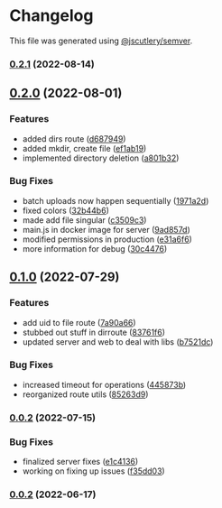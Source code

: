 # Changelog

This file was generated using [@jscutlery/semver](https://github.com/jscutlery/semver).

### [0.2.1](https://github.com/Crate-Network/crate/compare/@crate/server-0.2.0...@crate/server-0.2.1) (2022-08-14)

## [0.2.0](https://github.com/Crate-Network/crate/compare/@crate/server-0.1.0...@crate/server-0.2.0) (2022-08-01)

### Features

- added dirs route ([d687949](https://github.com/Crate-Network/crate/commit/d6879490eaaa4d75686a248b79a40e43f793fa13))
- added mkdir, create file ([ef1ab19](https://github.com/Crate-Network/crate/commit/ef1ab19a614b0bc1242376aa0a0d2124adc85322))
- implemented directory deletion ([a801b32](https://github.com/Crate-Network/crate/commit/a801b3203b285fb3db3f3b3dc12bccf67e034fba))

### Bug Fixes

- batch uploads now happen sequentially ([1971a2d](https://github.com/Crate-Network/crate/commit/1971a2d0e732aea0a329f777d77c2d597698c2d0))
- fixed colors ([32b44b6](https://github.com/Crate-Network/crate/commit/32b44b62507017843631ead6fc5709a1ee9a6de4))
- made add file singular ([c3509c3](https://github.com/Crate-Network/crate/commit/c3509c3d795f360cec5847ad16c30914ec759fbc))
- main.js in docker image for server ([9ad857d](https://github.com/Crate-Network/crate/commit/9ad857d393cb9ac0d168e97fa41ae44bc919f1a4))
- modified permissions in production ([e31a6f6](https://github.com/Crate-Network/crate/commit/e31a6f66156f9b3b6f06edb07d1cf8f9273f8b2d))
- more information for debug ([30c4476](https://github.com/Crate-Network/crate/commit/30c44760286d489e34b0218992e34fc0e1908067))

## [0.1.0](https://github.com/Crate-Network/crate/compare/@crate/server-0.0.2...@crate/server-0.1.0) (2022-07-29)

### Features

- add uid to file route ([7a90a66](https://github.com/Crate-Network/crate/commit/7a90a665cb018e8689d977605df4b4d0ed2e6fe2))
- stubbed out stuff in dirroute ([83761f6](https://github.com/Crate-Network/crate/commit/83761f6494b6a79625d0722c0c02b758c429213c))
- updated server and web to deal with libs ([b7521dc](https://github.com/Crate-Network/crate/commit/b7521dc42d5842950c06014f36f0df0a4ad3343a))

### Bug Fixes

- increased timeout for operations ([445873b](https://github.com/Crate-Network/crate/commit/445873b96bfa9ccbd60ba4d0b28d4141b47a1f26))
- reorganized route utils ([85263d9](https://github.com/Crate-Network/crate/commit/85263d9256e6eacf82251cd69381675cd714cbb4))

### [0.0.2](https://github.com/Crate-Network/crate/compare/@crate/server-0.0.1...@crate/server-0.0.2) (2022-07-15)

### Bug Fixes

- finalized server fixes ([e1c4136](https://github.com/Crate-Network/crate/commit/e1c4136b5c2b00a7eaac5cfebf8976119fbda92a))
- working on fixing up issues ([f35dd03](https://github.com/Crate-Network/crate/commit/f35dd03761c0fc1a1e4cafd5cbfdb080300e5dd0))

### [0.0.2](https://github.com/Crate-Network/crate/compare/@crate/server-0.0.1...@crate/server-0.0.2) (2022-06-17)
